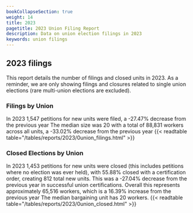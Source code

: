 ```yaml
---
bookCollapseSection: true
weight: 14
title: 2023
pagetitle: 2023 Union Filing Report
description: Data on union election filings in 2023
keywords: union filings
---
```


## 2023 filings

This report details the number of filings and closed units in 2023. As a reminder, we are only showing filings and closures related to single union elections (rare multi-union elections are excluded).

### Filings by Union
In 2023 1,547 petitions for new units were filed, a -27.47% decrease from the previous year The median size was 20 with a total of 88,831 workers across all units, a -33.02% decrease from the previous year
{{< readtable table="/tables/reports/2023/0union_filings.html" >}}

### Closed Elections by Union
In 2023 1,453 petitions for new units were closed (this includes petitions where no election was ever held), with 55.88% closed with a certification order, creating 812 total new units. This was a -27.04% decrease from the previous year in successful union certifications. Overall this represents approximately 65,516 workers, which is a 16.39% increase from the previous year The median bargaining unit has 20 workers.
{{< readtable table="/tables/reports/2023/0union_closed.html" >}}
